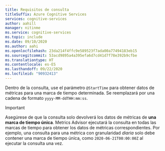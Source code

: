 ```yaml
---
title: Requisitos de consulta
titleSuffix: Azure Cognitive Services
services: cognitive-services
author: aahill
manager: nitinme
ms.service: cognitive-services
ms.topic: include
ms.date: 09/10/2020
ms.author: aahi
ms.openlocfilehash: 23da214f4ffc9e589523f7ada00a77494183eb15
ms.sourcegitcommit: 53acd9895a4a395efa6d7cd41d7f78e392b9cfbe
ms.translationtype: HT
ms.contentlocale: es-ES
ms.lasthandoff: 09/22/2020
ms.locfileid: "90932413"
---
```

Dentro de la consulta, use el parámetro `@StartTime` para obtener datos de métricas para una marca de tiempo determinada. Se reemplazará por una cadena de formato `yyyy-MM-ddTHH:mm:ss`. 

> [!IMPORTANT]
> Asegúrese de que la consulta solo devolverá los datos de métricas de **una marca de tiempo única**. Metrics Advisor ejecutará la consulta en todas las marcas de tiempo para obtener los datos de métricas correspondientes. Por ejemplo, una consulta para una métrica con granularidad *diaria* solo debe contener una marca de tiempo única, como `2020-06-21T00:00:00Z` al ejecutar la consulta una vez. 
